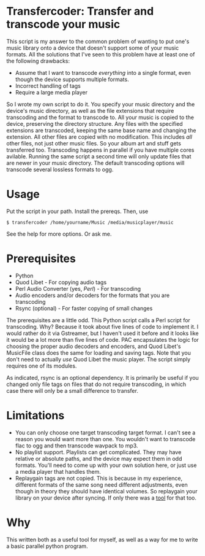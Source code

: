 # Transfercoder: Transfer and transcode your music

This script is my answer to the common problem of wanting to put one's
music library onto a device that doesn't support some of your music
formats. All the solutions that I've seen to this problem have at least one
of the following drawbacks:

* Assume that I want to transcode *everything* into a single format,
  even though the device supports multiple formats.
* Incorrect handling of tags
* Require a large media player

So I wrote my own script to do it. You specify your music directory
and the device's music directory, as well as the file extensions that
require transcoding and the format to transcode to. All your music is
copied to the device, preserving the directory structure. Any files
with the specified extensions are transcoded, keeping the same base
name and changing the extension. All other files are copied with no
modification. This includes *all* other files, not just other music
files. So your album art and stuff gets transferred too. Transcoding
happens in parallel if you have multiple cores avilable. Running the
same script a second time will only update files that are newer in
your music directory. The default transcoding options will transcode
several lossless formats to ogg.

# Usage

Put the script in your path. Install the prereqs. Then, use

    $ transfercoder /home/yourname/Music /media/musicplayer/music

See the help for more options. Or ask me.

# Prerequisites

* Python
* Quod Libet - For copying audio tags
* Perl Audio Converter (yes, *Perl*) - For transcoding
* Audio encoders and/or decoders for the formats that you are
  transcoding
* Rsync (optional) - For faster copying of small changes

The prerequisites are a little odd. This Python script calls a Perl
script for transcoding. Why? Because it took about five lines of code
to implement it. I would rather do it via Gstreamer, but I haven't
used it before and it looks like it would be a lot more than five
lines of code. PAC encapsulates the logic for choosing the proper
audio decoders and encoders, and Quod Libet's MusicFile class does the
same for loading and saving tags. Note that you don't need to actually
*use* Quod Libet the music player. The script simply requires one of
its modules.

As indicated, rsync is an optional dependency. It is primarily be
useful if you changed only file tags on files that do not require
transcoding, in which case there will only be a small difference to
transfer.

# Limitations

* You can only choose one target transcoding target format. I can't
  see a reason you would want more than one. You wouldn't want to
  transcode flac to ogg and then transcode wavpack to mp3.
* No playlist support. Playlists can get complicated. They may have
  relative or absolute paths, and the device may expect them in odd
  formats. You'll need to come up with your own solution here, or just
  use a media player that handles them.
* Replaygain tags are not copied. This is because in my experience,
  different formats of the same song need different adjustments, even
  though in theory they should have identical volumes. So replaygain
  your library on your device after syncing. If only there was a
  [tool](https://github.com/wummel/rganalysis) for that
  too.

# Why

This written both as a useful tool for myself, as well as a way for me
to write a basic parallel python program.
